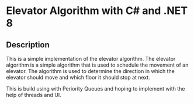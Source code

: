 ﻿# Elevator Algorithm with C# and .NET 8

## Description

This is a simple implementation of the elevator algorithm. The elevator algorithm is a simple algorithm that is used to schedule the movement of an elevator. The algorithm is used to determine the direction in which the elevator should move and which floor it should stop at next.

This is build using with Periority Queues and hoping to implement with the help of threads and UI.
